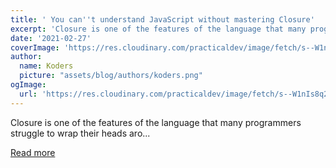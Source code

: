 ```yaml
---
title: ' You can''t understand JavaScript without mastering Closure'
excerpt: 'Closure is one of the features of the language that many programmers struggle to wrap their heads aro...'
date: '2021-02-27'
coverImage: 'https://res.cloudinary.com/practicaldev/image/fetch/s--W1nIs8q2--/c_imagga_scale,f_auto,fl_progressive,h_420,q_auto,w_1000/https://dev-to-uploads.s3.amazonaws.com/uploads/articles/tc224gk6pmba8mnidih3.jpg'
author:
  name: Koders
  picture: "assets/blog/authors/koders.png"
ogImage:
  url: 'https://res.cloudinary.com/practicaldev/image/fetch/s--W1nIs8q2--/c_imagga_scale,f_auto,fl_progressive,h_420,q_auto,w_1000/https://dev-to-uploads.s3.amazonaws.com/uploads/articles/tc224gk6pmba8mnidih3.jpg'
---
```


Closure is one of the features of the language that many programmers struggle to wrap their heads aro...

[Read more](https://dev.to/coderstoolbox/you-can-t-understand-javascript-without-mastering-closure-28o0)
